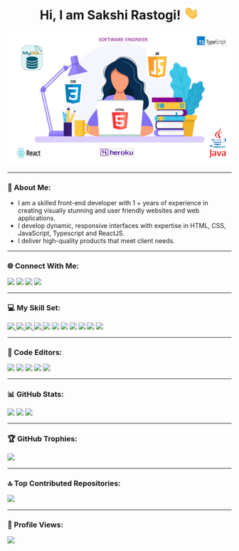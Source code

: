 <h1 align="center">Hi, I am Sakshi Rastogi! <img src="https://github.com/SakshiRastogi1302/SakshiRastogi1302/blob/main/GIFs/wave.gif" width=35px height=30px></h1>

<p align="center"><img src="https://github.com/SakshiRastogi1302/SakshiRastogi1302/blob/main/Images/Image.png" width="600px" height="300px"></p>
<hr></hr>

<!-- About Section - Introduction-->
<h3>💫 About Me:</h3>
<ul>
    <li>I am a skilled front-end developer with 1 + years of experience in creating visually stunning and user friendly websites and web applications. 
    </li>
    <li>I develop dynamic, responsive interfaces with expertise in HTML, CSS, JavaScript, Typescript and ReactJS.</li>
    <li>I deliver high-quality products that meet client needs.</li>
</ul>
<hr></hr>

<!-- Connect With Me Section -- Platforms Where People Can Connect With Me-->
<h3>🌐 Connect With Me:</h3>
<!-- LinkedIn Profile Link -->
<a href="https://linkedin.com/in/sakshi-rastogi-461813173"><img src="https://img.shields.io/badge/-LinkedIn-286dab?style=plastic&logo=linkedin&logoColor=white"></a>
<!-- Telegram Profile Link -->
<a href="https://t.me/Sakshi_Rastogi"><img src="https://img.shields.io/badge/-Telegram-4d1a7f?style=plastic&logo=Telegram&logoColor=white"></a>
<!-- Gmail Account Link -->
<a href="mailto:sakshi.rastogi1302@gmail.com"><img src="https://img.shields.io/badge/-Gmail-c14438?style=plastic&logo=Gmail&logoColor=white"></a>
<!-- Github Profile Link -->
<a href="https://github.com/SakshiRastogi1302/SakshiRastogi1302/issues"><img src="https://img.shields.io/badge/-GitHub-202020?style=plastic&logo=github&logoColor=white"></a>
<hr></hr>

<!-- Skill Set Section - List Of Technologies That I Have Worked Upon-->
<h3>💻 My Skill Set:</h3>
<a href=""><img src="https://img.shields.io/badge/java-%23ED8B00.svg?style=for-the-badge&logo=openjdk&logoColor=white">
<a href=""><img src="https://img.shields.io/badge/html5-%23E34F26.svg?style=for-the-badge&logo=html5&logoColor=white">
<a href=""><img src="https://img.shields.io/badge/css3-%231572B6.svg?style=for-the-badge&logo=css3&logoColor=white">
<a href=""><img src="https://img.shields.io/badge/javascript-%23323330.svg?style=for-the-badge&logo=javascript&logoColor=%23F7DF1E">
<a href=""><img src="https://img.shields.io/badge/typescript-%23007ACC.svg?style=for-the-badge&logo=typescript&logoColor=white"></a>
<a href=""><img src="https://img.shields.io/badge/react-%2320232a.svg?style=for-the-badge&logo=react&logoColor=%2361DAFB"></a>
<a href=""><img src="https://img.shields.io/badge/mysql-%2300000f.svg?style=for-the-badge&logo=mysql&logoColor=white"></a>
<a href=""><img src="https://img.shields.io/badge/heroku-%23430098.svg?style=for-the-badge&logo=heroku&logoColor=white"></a>
<a href=""><img src="https://img.shields.io/badge/Postman-FF6C37?style=for-the-badge&logo=postman&logoColor=white"></a>
<a href=""><img src="https://img.shields.io/badge/bootstrap-%238511FA.svg?style=for-the-badge&logo=bootstrap&logoColor=white"></a>
<a href=""><img src="https://img.shields.io/badge/Jest-8c3756.svg?style=for-the-badge&logo=jest&logoColor=white"></a>
<hr></hr>

<!-- Code Editor Section - List Of Code Editors That I Have Used While Building Projects-->
<h3>📝 Code Editors:</h3>
<a href=""><img src="https://img.shields.io/badge/-Visual%20Studio%20Code-222222?style=flat&logo=visualstudiocode&logoColor=blue"></a>
<a href=""><img src="https://img.shields.io/badge/-Eclipse-232c40?style=flat&logo=eclipse&logoColor=white"></a>
<a href=""><img src="https://img.shields.io/badge/-WebStorm-ffff00?style=flat&logo=webstorm&logoColor=black"></a>
<a href=""><img src="https://img.shields.io/badge/-XCode-ffffff?style=flat&logo=xcode&logoColor=blue"></a>
<a href=""><img src="https://img.shields.io/badge/-Android%20Studio-5b747d?style=flat&logo=androidstudio&logoColor=green"></a>
<hr></hr>

<!-- My GitHub Statistics -->
<h3>📊 GitHub Stats:</h3>
<img src="https://github-readme-stats.vercel.app/api?username=SakshiRastogi1302&theme=dark&hide_border=false&include_all_commits=true&count_private=true">
<img src="https://github-readme-streak-stats.herokuapp.com/?user=SakshiRastogi1302&theme=dark&hide_border=false">
<img src="https://github-readme-stats.vercel.app/api/top-langs/?username=SakshiRastogi1302&theme=dark&hide_border=false&include_all_commits=true&count_private=true&layout=compact">
<hr></hr>

<!-- My GitHub Trophies -->
<h3>🏆 GitHub Trophies:</h3>
<img src="https://github-profile-trophy.vercel.app/?username=SakshiRastogi1302&theme=onestar&no-frame=false&no-bg=true&margin-w=4">
<hr></hr>

<!-- My Top Contributed Repositories -->
<h3>🔝 Top Contributed Repositories:</h3>
<img src="https://github-contributor-stats.vercel.app/api?username=SakshiRastogi1302&limit=5&theme=dark&combine_all_yearly_contributions=true">
<hr></hr>

<!-- My Profile Views -->
<h3>👧 Profile Views:</h3>
<a href="https://visitcount.itsvg.in"><img src="https://visitcount.itsvg.in/api?id=SakshiRastogi1302&icon=0&color=3"></a>